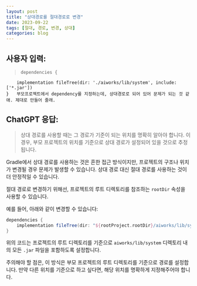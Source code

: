 ```yaml
---
layout: post
title: "상대경로를 절대경로로 변경"
date: 2023-09-22
tags: [절대, 경로, 변경, 상대]
categories: blog
---
```


## 사용자 입력:
>     dependencies {
        implementation fileTree(dir: './aiworks/lib/system', include: ['*.jar'])
    }   부모프로젝트에서 dependency를 지정하는데, 상대경로로 되어 있어 문제가 되는 것 같애. 제대로 만들어 줄래.

## ChatGPT 응답:
> 상대 경로를 사용할 때는 그 경로가 기준이 되는 위치를 명확히 알아야 합니다. 이 경우, 부모 프로젝트의 위치를 기준으로 상대 경로가 설정되어 있을 것으로 추정됩니다.

Gradle에서 상대 경로를 사용하는 것은 흔한 접근 방식이지만, 프로젝트의 구조나 위치가 변경될 경우 문제가 발생할 수 있습니다. 상대 경로 대신 절대 경로를 사용하는 것이 더 안정적일 수 있습니다.

절대 경로로 변경하기 위해선, 프로젝트의 루트 디렉토리를 참조하는 `rootDir` 속성을 사용할 수 있습니다.

예를 들어, 아래와 같이 변경할 수 있습니다:

```groovy
dependencies {
    implementation fileTree(dir: "${rootProject.rootDir}/aiworks/lib/system", include: ['*.jar'])
}
```

위의 코드는 프로젝트의 루트 디렉토리를 기준으로 `aiworks/lib/system` 디렉토리 내의 모든 `.jar` 파일을 포함하도록 설정합니다. 

주의해야 할 점은, 이 방식은 부모 프로젝트의 루트 디렉토리를 기준으로 경로를 설정합니다. 만약 다른 위치를 기준으로 하고 싶다면, 해당 위치를 명확하게 지정해주어야 합니다.

